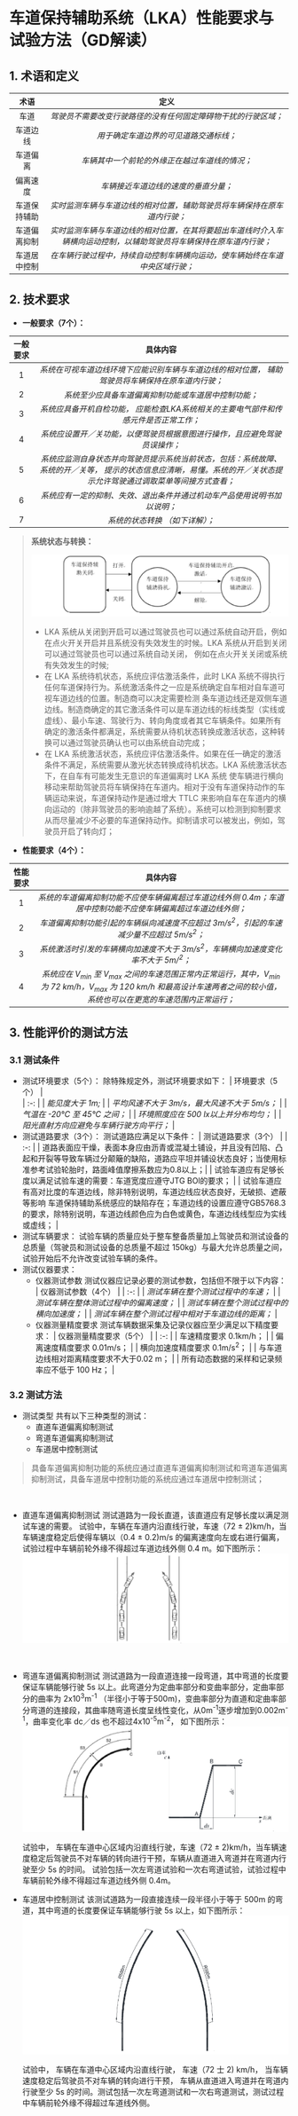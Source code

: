 # 车道保持辅助系统（LKA）性能要求与试验方法（GD解读） 

## 1. 术语和定义

| 术语 | 定义 |
| :-: | :-: |
| 车道 | *驾驶员不需要改变行驶路径的没有任何固定障碍物干扰的行驶区域；* |
| 车道边线 | *用于确定车道边界的可见道路交通标线；* |
| 车道偏离 | *车辆其中一个前轮的外缘正在越过车道线的情况；* |
| 偏离速度 | *车辆接近车道边线的速度的垂直分量；* |
| 车道保持辅助 | *实时监测车辆与车道边线的相对位置，辅助驾驶员将车辆保持在原车道内行驶；* |
| 车道偏离抑制 | *实时监测车辆与车道边线的相对位置，在其将要超出车道线时介入车辆横向运动控制，以辅助驾驶员将车辆保持在原车道内行驶；* |
| 车道居中控制 | *在车辆行驶过程中，持续自动控制车辆横向运动，使车辆始终在车道中央区域行驶；* |

## 2. 技术要求
* **一般要求（7个）：**

| 一般要求 | 具体内容 |
| :-: | :-: |
| 1 | *系统在可视车道边线环境下应能识别车辆与车道边线的相对位置， 辅助驾驶员将车辆保持在原车道内行驶；* |
| 2 | *系统至少应具备车道偏离抑制功能或车道居中控制功能；* |
| 3 | *系统应具备开机自检功能， 应能检查LKA系统相关的主要电气部件和传感元件是否正常工作；* |
| 4 | *系统应设置开／关功能，以便驾驶员根据意图进行操作，且应避免驾驶员误操作；* |
| 5 | *系统应监测自身状态并向驾驶员提示系统当前状态，包括：系统故障、 系统的开／关等， 提示的状态信息应清晰，易懂。系统的开／关状态提示允许驾驶通过调取菜单等间接方式查看；* |
| 6 | *系统应有一定的抑制、失效、退出条件并通过机动车产品使用说明书加以说明；* |
| 7 | *系统的状态转换 （如下详解）；* |
> **系统状态与转换：**
> 
>   ![LKA_1](https://github.com/minieyeqi/md/raw/main/images/10.PNG)
> * LKA 系统从关闭到开启可以通过驾驶员也可以通过系统自动开启，例如在点火开关开启并且系统没有失效发生的时候。LKA 系统从开启到关闭可以通过驾驶员也可以通过系统自动关闭， 例如在点火开关关闭或系统有失效发生的时候;
> * 在 LKA 系统待机状态，系统应评估激活条件，此时 LKA 系统不得执行任何车道保持行为。系统激活条件之一应是系统确定自车相对自车道可视车道边线的位置。制造商可以决定需要检测 条车道边线还是双侧车道边线。制造商确定的其它激活条件可以是车道边线的标线类型（实线或虚线）、最小车速、驾驶行为、转向角度或者其它车辆条件。如果所有确定的激活条件都满足，系统需要从待机状态转换成激活状态，这种转换可以通过驾驶员确认也可以由系统自动完成；
> * 在 LKA 系统激活状态，系统应评估激活条件。如果在任一确定的激活条件不满足，系统需要从激光状态转换成待机状态。LKA 系统激活状态下，在自车有可能发生无意识的车道偏离时 LKA 系统 使车辆进行横向移动来帮助驾驶员将车辆保持在车道内。相对于没有车道保持动作的车辆运动来说，车道保持动作是通过增大 TTLC 来影响自车在车道内的横向运动的（除非驾驶员的影响逾越了系统）。系统可以检测到抑制要求从而尽量减少不必要的车道保持动作。抑制请求可以被发出，例如，驾驶员开启了转向灯；

* **性能要求（4个）：**

| 性能要求 | 具体内容 |
| :-: | :-: |
| 1 | *系统的车道偏离抑制功能不应使车辆偏离超过车道边线外侧 0.4m；车道居中控制功能不应使车辆偏离超过车道边线外侧；* |
| 2 | *车道偏离抑制功能引起的车辆纵向减速度不应超过 3m/s<sup>2</sup>，引起的车速减少量不应超过 5m/s<sup>2</sup>；*|
| 3 | *系统激活时引发的车辆横向加速度不大于 3m/s<sup>2</sup>，车辆横向加速度变化率不大于 5m/<sup>2</sup>；* |
| 4 | *系统应在 V<sub>min</sub> 至 V<sub>max</sub> 之间的车速范围正常内正常运行，其中，V<sub>min</sub> 为 72 km/h，V<sub>max</sub> 为 120 km/h 和最高设计车速两者之间的较小值，系统也可以在更宽的车速范围内正常运行；* |

## 3. 性能评价的测试方法
### 3.1 测试条件 
* 测试环境要求（5个）：
    除特殊规定外，测试环境要求如下：
    | 环境要求（5个） |  
    | :-: |
    | *能见度大于 1m;* |
    | *平均风速不大于 3m/s，最大风速不大于 5m/s；* |
    | *气温在 -20&deg;C 至 45&deg;C 之间；* |
    | *环境照度应在 500 lx以上并分布均匀；* |
    | *阳光直射方向应避免与车辆行驶方向平行；* |
&nbsp;
* 测试道路要求（3个）：
    测试道路应满足以下条件：
    | 测试道路要求（3个） |
    | :-: |
    | 道路表面应干燥，表面本身应由沥青或混凝土铺设，并且没有凹陷、凸起和开裂等导致车辆过分颠簸的缺陷，道路应平坦并铺设状态良好；当使用标准参考试验轮胎时，路面峰值摩擦系数应为0.8以上；|
    | 试验车道应有足够长度以满足试验车速的需要：车道宽度应遵守JTG BOl的要求； |
    | 试验车道应有高对比度的车道边线，除非特别说明，车道边线应状态良好，无破损、遮蔽等影响 车道保持辅助系统感应的缺陷存在；车道边线的设置应遵守GB5768.3的要求，除特别说明，车道边线颜色应为白色或黄色，车道边线线型应为实线或虚线； |
&nbsp;
* 测试车辆要求：
    试验车辆的质量应处于整车整备质量加上驾驶员和测试设备的总质量（驾驶员和测试设备的总质量不超过 150kg）与最大允许总质量之间，试验开始后不允许改变试验车辆的条件。
&nbsp;
* 测试仪器要求：
  * 仪器测试参数
    测试仪器应记录必要的测试参数，包括但不限于以下内容：
    | 仪器测试参数（4个） |
    | :-: |
    | *测试车辆在整个测试过程中的车速；* |
    | *测试车辆在整体测试过程中的偏离速度；* |
    | *测试车辆在整个测试过程中的横向加速度；* |
    | *测试车辆在整个测试过程中相对于车道边线的距离；* |
  * 仪器测量精度要求
    测试车辆数据采集及记录仪器应至少满足以下精度要求：
    | 仪器测量精度要求（5个） |
    | :-: |
    | 车速精度要求 0.1km/h； |
    | 偏离速度精度要求 0.01m/s； |
    | 横向加速度精度要求 0.1m/s<sup>2</sup>； |
    | 与车道边线相对距离精度要求不大于0.02 m； |
    | 所有动态数据的采样和记录频率应不低于 100 Hz； |

### 3.2 测试方法
* 测试类型
  共有以下三种类型的测试：
  * 直道车道偏离抑制测试
  * 弯道车道偏离抑制测试
  * 车道居中控制测试
>具备车道偏离抑制功能的系统应通过直道车道偏离抑制测试和弯道车道偏离抑制测试，具备车道居中控制功能的系统应通过车道居中控制测试；

  &nbsp;
* 直道车道偏离抑制测试
  测试道路为一段长直道，该直道应有足够长度以满足测试车速的需要。
  试验中，车辆在车道内沿直线行驶，车速（72 ± 2)km/h，当车辆速度稳定后使得车辆以（0.4 ± 0.2)m/s 的偏离速度向左或右进行偏离，试验过程中车辆前轮外缘不得超过车道边线外侧 0.4 m。如下图所示：
  ![LKA_2](https://github.com/minieyeqi/md/raw/main/images/7.PNG)


  &nbsp;
* 弯道车道偏离抑制测试
  测试道路为一段直道连接一段弯道，其中弯道的长度要保证车辆能够行驶 5s 以上。此弯道分为定曲率部分和变曲率部分，定曲率部分的曲率为 2x10<sup>3</sup>m<sup>-1</sup> （半径小于等于500m)，变曲率部分为直道和定曲率部分弯道的连接段，其曲率随弯道长度呈线性变化，从0m<sup>-1</sup>逐步增加到0.002m<sup>-1</sup>，曲率变化率 dc／ds 也不超过4x10<sup>-5</sup>m<sup>-2</sup>， 如下图所示：
  ![LKA_3](https://github.com/minieyeqi/md/raw/main/images/8.PNG)
  
  试验中， 车辆在车道中心区域内沿直线行驶，车速（72 ± 2)km/h，当车辆速度稳定后驾驶员不对车辆的转向进行干预，车辆从直道进入弯道并在弯道内行驶至少 5s 的时间。 试验包括一次左弯道试验和一次右弯道试验，试验过程中车辆前轮外缘不得超过车道边线外侧 0.4m。
  &nbsp;
* 车道居中控制测试
  该测试道路为一段直接连续一段半径小于等于 500m 的弯道，其中弯道的长度要保证车辆能够行驶 5s 以上，如下图所示：
  ![LKA_4](https://github.com/minieyeqi/md/raw/main/images/9.PNG)

  试验中， 车辆在车道中心区域内沿直线行驶， 车速（72 士 2) km/h， 当车辆速度稳定后驾驶员不对车辆的转向进行干预， 车辆从直道进入弯道并在弯道内行驶至少 5s 的时间。测试包括一次左弯道测试和一次右弯道测试，测试过程中车辆前轮外缘不得超过车道线外侧。